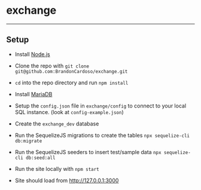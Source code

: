 # exchange
---

## Setup
* Install [Node.js](https://nodejs.org/en/) 
* Clone the repo with `git clone git@github.com:BrandonCardoso/exchange.git`
* `cd` into the repo directory and run `npm install`

* Install [MariaDB](https://mariadb.org/)
* Setup the `config.json` file in `exchange/config` to connect to your local SQL instance. (look at `config-example.json`)
* Create the `exchange_dev` database
* Run the SequelizeJS migrations to create the tables `npx sequelize-cli db:migrate`
* Run the SequelizeJS seeders to insert test/sample data `npx sequelize-cli db:seed:all`

* Run the site locally with `npm start`
* Site should load from http://127.0.0.1:3000
